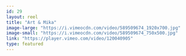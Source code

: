 ```yaml
---
id: 29 
layout: reel
title: "Art & Mika"
image-large: "https://i.vimeocdn.com/video/589509674_1920x700.jpg"
image-small: "https://i.vimeocdn.com/video/589509674_750x500.jpg"
link: "https://player.vimeo.com/video/120040905"
type: featured
---
```

